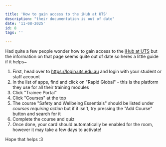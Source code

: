 ```yaml
---

title: 'How to gain access to the iHub at UTS'
description: "their documentation is out of date"
date: '11-08-2025'
id: 8
tags: ''

---
```

Had quite a few people wonder how to gain access to the [iHub at UTS](https://www.uts.edu.au/for-students/current-students/managing-your-course/current-students-information-engineering-and-information-technology/innovation-hub) but the information on that page seems quite out of date so heres a little guide if it helps~ 

1. First, head over to https://login.uts.edu.au and login with your student or staff account
2. In the list of apps, find and click on "Rapid Global" - this is the platform they use for all their training modules
3. Click "Trainee Portal"
4. Click "Courses" at the top
5. The course "Safety and Wellbeing Essentials" should be listed under *courses requiring action* but if it isn't, try pressing the "Add Course" button and search for it
6. Complete the course and quiz
7. Once done, your card should automatically be enabled for the room, however it may take a few days to activate!

Hope that helps :3